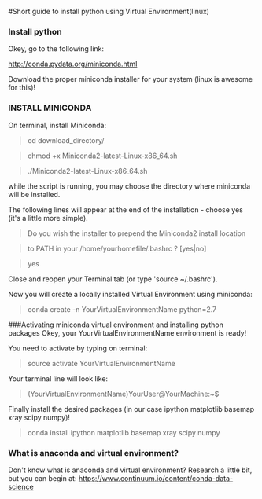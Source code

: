 #Short guide to install python using Virtual Environment(linux)

### Install python

Okey, go to the following link: 

<http://conda.pydata.org/miniconda.html>

Download the proper miniconda installer for your system (linux is awesome for this)!

### INSTALL MINICONDA

On terminal, install Miniconda:

>cd download_directory/

>chmod +x Miniconda2-latest-Linux-x86_64.sh

>./Miniconda2-latest-Linux-x86_64.sh

while the script is running, you may choose the directory where miniconda will be installed.

The following lines will appear at the end of the installation - choose yes (it's a little more simple).


>Do you wish the installer to prepend the Miniconda2 install location

>to PATH in your /home/yourhomefile/.bashrc ? [yes|no]

>yes

Close and reopen your Terminal tab (or type 'source ~/.bashrc').

Now you will create a locally installed Virtual Environment using miniconda:

>conda create -n YourVirtualEnvironmentName python=2.7

###Activating miniconda virtual environment and installing python packages
Okey, your YourVirtualEnvironmentName environment is ready!

You need to activate by typing on terminal:

>source activate YourVirtualEnvironmentName

Your terminal line will look like:

>(YourVirtualEnvironmentName)YourUser@YourMachine:~$ 

Finally install the desired packages (in our case ipython matplotlib basemap xray scipy numpy)!

>conda install ipython matplotlib basemap xray scipy numpy

### What is anaconda and virtual environment?
Don't know what is anaconda and virtual environment? Research a little bit, but you can begin at:
<https://www.continuum.io/content/conda-data-science>
